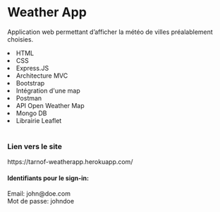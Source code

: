 # Weather App
Application web permettant d’afficher la météo de villes préalablement choisies.
<br>
<li>HTML</li>
<li>CSS</li>
<li>Express.JS</li>
<li>Architecture MVC</li>
<li>Bootstrap</li>
<li>Intégration d'une map</li>
<li>Postman</li>
<li>API Open Weather Map</li>
<li>Mongo DB</li>
<li>Librairie Leaflet</li>
<br>
<H3>Lien vers le site</H3>
https://tarnof-weatherapp.herokuapp.com/
<H4>Identifiants pour le sign-in:</H4>
Email: john@doe.com <br>
Mot de passe: johndoe
